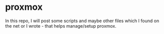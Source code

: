 # proxmox

In this repo, I will post some scripts and maybe other files which I found on the net or I wrote - that helps manage/setup proxmox.
